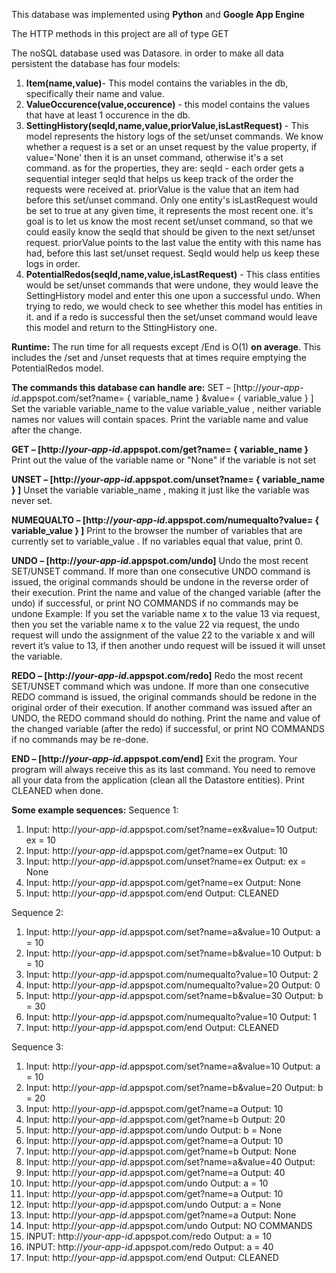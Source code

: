 This database was implemented using **Python** and **Google App Engine**

The HTTP methods in this project are all of type GET


The noSQL database used was Datasore. in order to make all data persistent the database has four models:
1. **Item(name,value)**- This model contains the variables in the db, specifically their name and value.
2. **ValueOccurence(value,occurence)** - this model contains the values that have at least 1 occurence in the db.  
3. **SettingHistory(seqId,name,value,priorValue,isLastRequest)** - This model represents the history logs of the 
   set/unset commands. We know whether a request is a set or an unset request by the value property, if value='None'
   then it is an unset command, otherwise it's a set command.
   as for the properties, they are: seqId - each order gets a sequential integer seqId that helps us keep track of 
   the order the requests were received at.
   priorValue is the value that an item had before this set/unset command.
   Only one entity's isLastRequest would be set to true at any given time, it represents the most recent one.
   it's goal is to let us know the most recent set/unset command, so that we could easily know the seqId
   that should be given to the next set/unset request.
   priorValue points to the last value the entity with this name has had, before this last set/unset request.
   SeqId would help us keep these logs in order.
4. **PotentialRedos(seqId,name,value,isLastRequest)** -  This class entities would be set/unset commands 
   that were undone, they would leave the SettingHistory model and enter this one upon a successful undo. 
   When trying to redo, we would check to see whether this model has entities in it. and if a redo
   is successful then the set/unset command would leave this model and return to the SttingHistory one.

__Runtime:__
The run time for all requests except /End is O(1) **on average**.
This includes the /set and /unset requests that at times
require emptying the PotentialRedos model.

__The commands this database can handle are:__
SET – [http://_your-app-id_.appspot.com/set?name= { variable_name } &value= { variable_value } ]
Set the variable variable_name to the value variable_value , neither variable names nor values will contain
spaces. Print the variable name and value after the change.

**GET – [http://_your-app-id_.appspot.com/get?name= { variable_name }**
Print out the value of the variable name or "None" if the variable is not set

**UNSET – [http://_your-app-id_.appspot.com/unset?name= { variable_name } ]**
Unset the variable variable_name , making it just like the variable was never set.

**NUMEQUALTO – [http://_your-app-id_.appspot.com/numequalto?value= { variable_value } ]**
Print to the browser the number of variables that are currently set to variable_value . If no variables equal that
value, print 0.

**UNDO – [http://_your-app-id_.appspot.com/undo]**
Undo the most recent SET/UNSET command. If more than one consecutive UNDO command is issued, the
original commands should be undone in the reverse order of their execution. Print the name and value of the
changed variable (after the undo) if successful, or print NO COMMANDS if no commands may be undone
Example: If you set the variable name x to the value 13 via request, then you set the variable name x to the
value 22 via request, the undo request will undo the assignment of the value 22 to the variable x and will revert
it’s value to 13, if then another undo request will be issued it will unset the variable.

**REDO – [http://_your-app-id_.appspot.com/redo]**
Redo the most recent SET/UNSET command which was undone. If more than one consecutive REDO
command is issued, the original commands should be redone in the original order of their execution. If another
command was issued after an UNDO, the REDO command should do nothing. Print the name and value of the
changed variable (after the redo) if successful, or print NO COMMANDS if no commands may be re-done.

**END – [http://_your-app-id_.appspot.com/end]**
Exit the program. Your program will always receive this as its last command. You need to remove all your data
from the application (clean all the Datastore entities). Print CLEANED when done.

__Some example sequences:__
Sequence 1:
1. Input: http://_your-app-id_.appspot.com/set?name=ex&value=10
Output: ex = 10
2. Input: http://_your-app-id_.appspot.com/get?name=ex
Output: 10
3. Input: http://_your-app-id_.appspot.com/unset?name=ex
Output: ex = None
4. Input: http://_your-app-id_.appspot.com/get?name=ex
Output: None
5. Input: http://_your-app-id_.appspot.com/end
Output: CLEANED

Sequence 2:
1. Input: http://_your-app-id_.appspot.com/set?name=a&value=10
Output: a = 10
2. Input: http://_your-app-id_.appspot.com/set?name=b&value=10
Output: b = 10
3. Input: http://_your-app-id_.appspot.com/numequalto?value=10
Output: 2
4. Input: http://_your-app-id_.appspot.com/numequalto?value=20
Output: 0
5. Input: http://_your-app-id_.appspot.com/set?name=b&value=30
Output: b = 30
6. Input: http://_your-app-id_.appspot.com/numequalto?value=10
Output: 1
7. Input: http://_your-app-id_.appspot.com/end
Output: CLEANED

Sequence 3:
1. Input: http://_your-app-id_.appspot.com/set?name=a&value=10
Output: a = 10
2. Input: http://_your-app-id_.appspot.com/set?name=b&value=20
Output: b = 20
3. Input: http://_your-app-id_.appspot.com/get?name=a
Output: 10
4. Input: http://_your-app-id_.appspot.com/get?name=b
Output: 20
5. Input: http://_your-app-id_.appspot.com/undo
Output: b = None
6. Input: http://_your-app-id_.appspot.com/get?name=a
Output: 10
7. Input: http://_your-app-id_.appspot.com/get?name=b
Output: None
8. Input: http://_your-app-id_.appspot.com/set?name=a&value=40
Output:
9. Input: http://_your-app-id_.appspot.com/get?name=a
Output: 40
10. Input: http://_your-app-id_.appspot.com/undo
Output: a = 10
11. Input: http://_your-app-id_.appspot.com/get?name=a
Output: 10
12. Input: http://_your-app-id_.appspot.com/undo
Output: a = None
13. Input: http://_your-app-id_.appspot.com/get?name=a
Output: None
14. Input: http://_your-app-id_.appspot.com/undo
Output: NO COMMANDS
15. INPUT: http://_your-app-id_.appspot.com/redo
Output: a = 10
16. INPUT: http://_your-app-id_.appspot.com/redo
Output: a = 40
15. Input: http://_your-app-id_.appspot.com/end
Output: CLEANED
